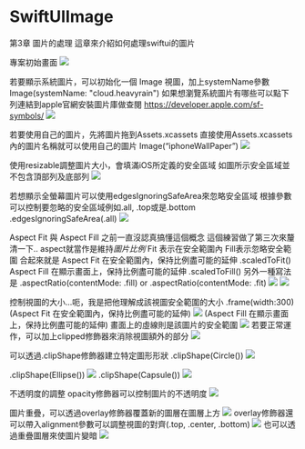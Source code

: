 # SwiftUIImage

第3章 圖片的處理
這章來介紹如何處理swiftui的圖片

專案初始畫面
![](https://github.com/NullRa/SwiftUIImage/blob/main/SwiftUI_Png/1.png?raw=true)

若要顯示系統圖片，可以初始化一個 Image 視圖，加上systemName參數
Image(systemName: "cloud.heavyrain")
如果想瀏覽系統圖片有哪些可以點下列連結到apple官網安裝圖片庫做查閱
https://developer.apple.com/sf-symbols/
![](https://github.com/NullRa/SwiftUIImage/blob/main/SwiftUI_Png/2.png?raw=true)

若要使用自己的圖片，先將圖片拖到Assets.xcassets
直接使用Assets.xcassets內的圖片名稱就可以使用自己的圖片
Image(“iphoneWallPaper”)
![](https://github.com/NullRa/SwiftUIImage/blob/main/SwiftUI_Png/3.png?raw=true)

使用resizable調整圖片大小，會填滿iOS所定義的安全區域
如圖所示安全區域並不包含頂部列及底部列
![](https://github.com/NullRa/SwiftUIImage/blob/main/SwiftUI_Png/4.png?raw=true)

若想顯示全螢幕圖片可以使用edgesIgnoringSafeArea來忽略安全區域
根據參數可以控制要忽略的安全區域例如.all, .top或是.bottom
.edgesIgnoringSafeArea(.all)
![](https://github.com/NullRa/SwiftUIImage/blob/main/SwiftUI_Png/5.png?raw=true)

Aspect Fit 與 Aspect Fill
之前一直沒認真搞懂這個概念
這個練習做了第三次來釐清一下..
aspect就當作是維持*圖片比例*
Fit 表示在安全範圍內
Fill表示忽略安全範圍
合起來就是
Aspect Fit 在安全範圍內，保持比例盡可能的延伸
.scaledToFit()
Aspect Fill 在顯示畫面上，保持比例盡可能的延伸
.scaledToFill()
另外一種寫法是
.aspectRatio(contentMode: .fill) or .aspectRatio(contentMode: .fit)
![](https://github.com/NullRa/SwiftUIImage/blob/main/SwiftUI_Png/6.png?raw=true)
![](https://github.com/NullRa/SwiftUIImage/blob/main/SwiftUI_Png/7.png?raw=true)

控制視圖的大小...呃，我是把他理解成該視圖安全範圍的大小
.frame(width:300)
(Aspect Fit 在安全範圍內，保持比例盡可能的延伸)
![](https://github.com/NullRa/SwiftUIImage/blob/main/SwiftUI_Png/8.png?raw=true)
(Aspect Fill 在顯示畫面上，保持比例盡可能的延伸)
畫面上的虛線則是該圖片的安全範圍
![](https://github.com/NullRa/SwiftUIImage/blob/main/SwiftUI_Png/9.png?raw=true)
若要正常運作，可以加上clipped修飾器來消除視圖額外的部分
![](https://github.com/NullRa/SwiftUIImage/blob/main/SwiftUI_Png/10.png?raw=true)

可以透過.clipShape修飾器建立特定圖形形狀
.clipShape(Circle())
![](https://github.com/NullRa/SwiftUIImage/blob/main/SwiftUI_Png/11.png?raw=true)

.clipShape(Ellipse())
![](https://github.com/NullRa/SwiftUIImage/blob/main/SwiftUI_Png/12.png?raw=true)
.clipShape(Capsule())
![](https://github.com/NullRa/SwiftUIImage/blob/main/SwiftUI_Png/13.png?raw=true)

不透明度的調整
opacity修飾器可以控制圖片的不透明度
![](https://github.com/NullRa/SwiftUIImage/blob/main/SwiftUI_Png/14.png?raw=true)

圖片重疊，可以透過overlay修飾器覆蓋新的圖層在圖層上方
![](https://github.com/NullRa/SwiftUIImage/blob/main/SwiftUI_Png/15.png?raw=true)
overlay修飾器還可以帶入alignment參數可以調整視圖的對齊(.top, .center, .bottom)
![](https://github.com/NullRa/SwiftUIImage/blob/main/SwiftUI_Png/16.png?raw=true)
也可以透過重疊圖層來使圖片變暗
![](https://github.com/NullRa/SwiftUIImage/blob/main/SwiftUI_Png/17.png?raw=true)

